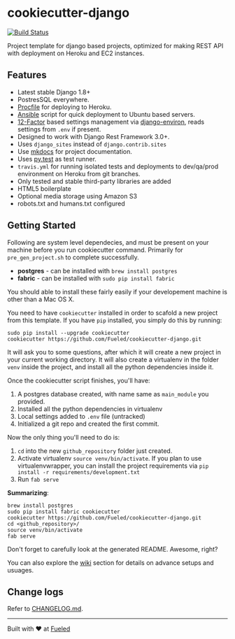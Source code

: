 cookiecutter-django
====================

[![Build Status](https://travis-ci.org/Fueled/cookiecutter-django.svg?branch=user-app)](https://travis-ci.org/Fueled/cookiecutter-django)

Project template for django based projects, optimized for making REST API with deployment on Heroku and EC2 instances.

## Features

- Latest stable Django 1.8+
- PostresSQL everywhere.
- [Procfile] for deploying to Heroku.
- [Ansible] script for quick deployment to Ubuntu based servers.
- [12-Factor][12factor] based settings management via [django-environ], reads settings from `.env` if present.
- Designed to work with Django Rest Framework 3.0+.
- Uses `django_sites` instead of `django.contrib.sites`
- Use [mkdocs] for project documentation.
- Uses [py.test] as test runner.
- `travis.yml` for running isolated tests and deployments to dev/qa/prod environment on Heroku from git branches.
- Only tested and stable third-party libraries are added
- HTML5 boilerplate
- Optional media storage using Amazon S3
- robots.txt and humans.txt configured

[mkdocs]: http://www.mkdocs.org/
[12factor]: http://12factor.net
[py.test]: http://pytest.org/
[Procfile]: https://devcenter.heroku.com/articles/procfile
[django-environ]: https://github.com/joke2k/django-environ
[Ansible]: http://docs.ansible.com/index.html

## Getting Started

Following are system level dependecies, and must be present on your machine before you run cookiecutter command. Primarily for `pre_gen_project.sh` to complete successfully.

- **postgres** - can be installed with `brew install postgres`
- **fabric** - can be installed with `sudo pip install fabric`

You should able to install these fairly easily if your developement machine is other than a Mac OS X.

You need to have `cookiecutter` installed in order to scafold a new project from this template. If you have `pip` installed, you simply do this by running:

```
sudo pip install --upgrade cookiecutter
cookiecutter https://github.com/Fueled/cookiecutter-django.git
```

It will ask you to some questions, after which it will create a new project in your current working directory. It will also create a virtualenv in the folder `venv` inside the project, and install all the python dependencies inside it.

Once the cookiecutter script finishes, you'll have:

1. A postgres database created, with name same as `main_module` you provided.
2. Installed all the python dependencies in virtualenv
3. Local settings added to `.env` file (untracked)
4. Initialized a git repo and created the first commit.

Now the only thing you'll need to do is:

1. `cd` into the new `github_repository` folder just created.
2. Activate virtualenv `source venv/bin/activate`. If you plan to use virtualenvwrapper, you can install the project requirements via `pip install -r requirements/development.txt`
3. Run `fab serve`

__Summarizing__:

```
brew install postgres
sudo pip install fabric cookiecutter
cookiecutter https://github.com/Fueled/cookiecutter-django.git
cd <github_repository>/
source venv/bin/activate
fab serve
```

Don't forget to carefully look at the generated README. Awesome, right?

You can also explore the [wiki] section for details on advance setups and usuages.

## Change logs

Refer to [CHANGELOG.md](CHANGELOG.md).

--------

Built with ♥ at [Fueled](http://fueled.com)

[wiki]: https://github.com/Fueled/cookiecutter-django/wiki
